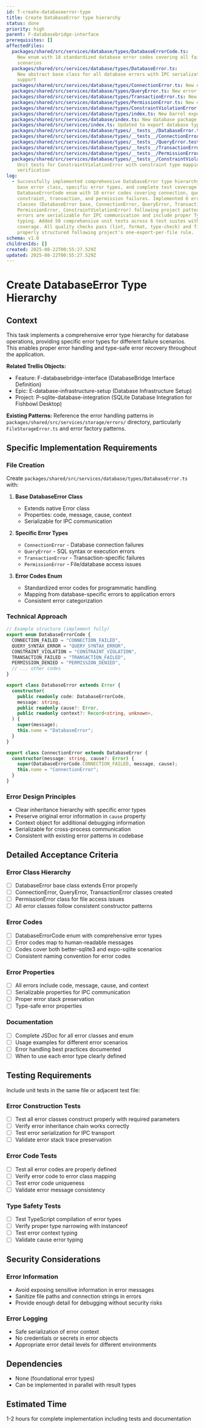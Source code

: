 ```yaml
---
id: T-create-databaseerror-type
title: Create DatabaseError type hierarchy
status: done
priority: high
parent: F-databasebridge-interface
prerequisites: []
affectedFiles:
  packages/shared/src/services/database/types/DatabaseErrorCode.ts:
    New enum with 18 standardized database error codes covering all failure
    scenarios
  packages/shared/src/services/database/types/DatabaseError.ts:
    New abstract base class for all database errors with IPC serialization
    support
  packages/shared/src/services/database/types/ConnectionError.ts: New error class for database connection failures with context
  packages/shared/src/services/database/types/QueryError.ts: New error class for SQL query failures with SQL and parameter context
  packages/shared/src/services/database/types/TransactionError.ts: New error class for transaction-specific failures
  packages/shared/src/services/database/types/PermissionError.ts: New error class for database access permission issues
  packages/shared/src/services/database/types/ConstraintViolationError.ts: New error class for constraint violations with constraint type mapping
  packages/shared/src/services/database/types/index.ts: New barrel export file for all database error types
  packages/shared/src/services/database/index.ts: New database package index exporting all types
  packages/shared/src/services/index.ts: Updated to export database types alongside storage types
  packages/shared/src/services/database/types/__tests__/DatabaseError.test.ts: Comprehensive tests for base DatabaseError class functionality
  packages/shared/src/services/database/types/__tests__/ConnectionError.test.ts: Unit tests for ConnectionError with context and serialization testing
  packages/shared/src/services/database/types/__tests__/QueryError.test.ts: Unit tests for QueryError covering SQL and parameter handling
  packages/shared/src/services/database/types/__tests__/TransactionError.test.ts: Unit tests for TransactionError with operation context
  packages/shared/src/services/database/types/__tests__/PermissionError.test.ts: Unit tests for PermissionError with resource context
  packages/shared/src/services/database/types/__tests__/ConstraintViolationError.test.ts:
    Unit tests for ConstraintViolationError with constraint type mapping
    verification
log:
  - Successfully implemented comprehensive DatabaseError type hierarchy with
    base error class, specific error types, and complete test coverage. Created
    DatabaseErrorCode enum with 18 error codes covering connection, query,
    constraint, transaction, and permission failures. Implemented 6 error
    classes (DatabaseError base, ConnectionError, QueryError, TransactionError,
    PermissionError, ConstraintViolationError) following project patterns. All
    errors are serializable for IPC communication and include proper TypeScript
    typing. Added 50 comprehensive unit tests across 6 test suites with 100%
    coverage. All quality checks pass (lint, format, type-check) and files are
    properly structured following project's one-export-per-file rule.
schema: v1.0
childrenIds: []
created: 2025-08-22T00:55:27.529Z
updated: 2025-08-22T00:55:27.529Z
---
```


# Create DatabaseError Type Hierarchy

## Context

This task implements a comprehensive error type hierarchy for database operations, providing specific error types for different failure scenarios. This enables proper error handling and type-safe error recovery throughout the application.

**Related Trellis Objects:**

- Feature: F-databasebridge-interface (DatabaseBridge Interface Definition)
- Epic: E-database-infrastructure-setup (Database Infrastructure Setup)
- Project: P-sqlite-database-integration (SQLite Database Integration for Fishbowl Desktop)

**Existing Patterns:**
Reference the error handling patterns in `packages/shared/src/services/storage/errors/` directory, particularly `FileStorageError.ts` and error factory patterns.

## Specific Implementation Requirements

### File Creation

Create `packages/shared/src/services/database/types/DatabaseError.ts` with:

1. **Base DatabaseError Class**
   - Extends native Error class
   - Properties: code, message, cause, context
   - Serializable for IPC communication

2. **Specific Error Types**
   - `ConnectionError` - Database connection failures
   - `QueryError` - SQL syntax or execution errors
   - `TransactionError` - Transaction-specific failures
   - `PermissionError` - File/database access issues

3. **Error Codes Enum**
   - Standardized error codes for programmatic handling
   - Mapping from database-specific errors to application errors
   - Consistent error categorization

### Technical Approach

```typescript
// Example structure (implement fully)
export enum DatabaseErrorCode {
  CONNECTION_FAILED = "CONNECTION_FAILED",
  QUERY_SYNTAX_ERROR = "QUERY_SYNTAX_ERROR",
  CONSTRAINT_VIOLATION = "CONSTRAINT_VIOLATION",
  TRANSACTION_FAILED = "TRANSACTION_FAILED",
  PERMISSION_DENIED = "PERMISSION_DENIED",
  // ... other codes
}

export class DatabaseError extends Error {
  constructor(
    public readonly code: DatabaseErrorCode,
    message: string,
    public readonly cause?: Error,
    public readonly context?: Record<string, unknown>,
  ) {
    super(message);
    this.name = "DatabaseError";
  }
}

export class ConnectionError extends DatabaseError {
  constructor(message: string, cause?: Error) {
    super(DatabaseErrorCode.CONNECTION_FAILED, message, cause);
    this.name = "ConnectionError";
  }
}
```

### Error Design Principles

- Clear inheritance hierarchy with specific error types
- Preserve original error information in `cause` property
- Context object for additional debugging information
- Serializable for cross-process communication
- Consistent with existing error patterns in codebase

## Detailed Acceptance Criteria

### Error Class Hierarchy

- [ ] DatabaseError base class extends Error properly
- [ ] ConnectionError, QueryError, TransactionError classes created
- [ ] PermissionError class for file access issues
- [ ] All error classes follow consistent constructor patterns

### Error Codes

- [ ] DatabaseErrorCode enum with comprehensive error types
- [ ] Error codes map to human-readable messages
- [ ] Codes cover both better-sqlite3 and expo-sqlite scenarios
- [ ] Consistent naming convention for error codes

### Error Properties

- [ ] All errors include code, message, cause, and context
- [ ] Serializable properties for IPC communication
- [ ] Proper error stack preservation
- [ ] Type-safe error properties

### Documentation

- [ ] Complete JSDoc for all error classes and enum
- [ ] Usage examples for different error scenarios
- [ ] Error handling best practices documented
- [ ] When to use each error type clearly defined

## Testing Requirements

Include unit tests in the same file or adjacent test file:

### Error Construction Tests

- [ ] Test all error classes construct properly with required parameters
- [ ] Verify error inheritance chain works correctly
- [ ] Test error serialization for IPC transport
- [ ] Validate error stack trace preservation

### Error Code Tests

- [ ] Test all error codes are properly defined
- [ ] Verify error code to error class mapping
- [ ] Test error code uniqueness
- [ ] Validate error message consistency

### Type Safety Tests

- [ ] Test TypeScript compilation of error types
- [ ] Verify proper type narrowing with instanceof
- [ ] Test error context typing
- [ ] Validate cause error typing

## Security Considerations

### Error Information

- Avoid exposing sensitive information in error messages
- Sanitize file paths and connection strings in errors
- Provide enough detail for debugging without security risks

### Error Logging

- Safe serialization of error context
- No credentials or secrets in error objects
- Appropriate error detail levels for different environments

## Dependencies

- None (foundational error types)
- Can be implemented in parallel with result types

## Estimated Time

1-2 hours for complete implementation including tests and documentation
